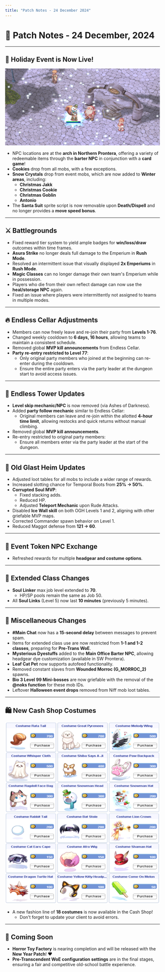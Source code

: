 ```yaml
---
title: "Patch Notes - 24 December 2024"
---
```


# 🎄 **Patch Notes - 24 December, 2024**

---

## 🎁 **Holiday Event is Now Live!**

![Holiday Event Placeholder](img/12242024-patch.png)

- NPC locations are at the **arch in Northern Prontera**, offering a variety of redeemable items through the **barter NPC** in conjunction with a **card game**!
- **Cookies** drop from all mobs, with a few exceptions.
- **Snow Crystals** drop from event mobs, which are now added to **Winter areas**, including:
  - **Christmas Jakk**
  - **Christmas Cookie**
  - **Christmas Goblin**
  - **Antonio**
- The **Santa Suit** sprite script is now removable upon **Death/Dispell** and no longer provides a **move speed bonus**.

---

## ⚔️ **Battlegrounds**

- Fixed reward tier system to yield ample badges for **win/loss/draw** outcomes within time frames.
- **Asura Strike** no longer deals full damage to the Emperium in **Rush Mode**.
- Resolved an intermittent issue that visually displayed **2x Emperiums** in **Rush Mode**.
- **Magic Classes** can no longer damage their own team's Emperium while in possession.
- Players who die from their own reflect damage can now use the **heal/storage NPC** again.
- Fixed an issue where players were intermittently not assigned to teams in multiple modes.

---

## 🔥 **Endless Cellar Adjustments**

- Members can now freely leave and re-join their party from **Levels 1-76**.
- Changed weekly cooldown to **6 days, 16 hours**, allowing teams to maintain a consistent schedule.
- Removed global **MVP kill announcements** from Endless Cellar.
- **Party re-entry restricted to Level 77**:
  - Only original party members who joined at the beginning can re-enter during the cooldown.
  - Ensure the entire party enters via the party leader at the dungeon start to avoid access issues.

---

## 🗼 **Endless Tower Updates**

- **Level skip mechanic/NPC** is now removed (via Ashes of Darkness).
- Added **party follow mechanic** similar to Endless Cellar:
  - Original members can leave and re-join within the allotted **4-hour time limit**, allowing restocks and quick returns without manual climbing.
- Removed global **MVP kill announcements**.
- Re-entry restricted to original party members:
  - Ensure all members enter via the party leader at the start of the dungeon.

---

## 🏰 **Old Glast Heim Updates**

- Adjusted loot tables for all mobs to include a wider range of rewards.
- Increased slotting chance for Temporal Boots from **25% → 50%**.
- **Corrupted Soul MVP**:
  - Fixed stacking adds.
  - Reduced HP.
  - Adjusted **Teleport Mechanic** upon Rude Attacks.
- Disabled **Ice Wall skill** on both OGH Levels 1 and 2, aligning with other griefable MVP maps.
- Corrected Commander spawn behavior on Level 1.
- Reduced Maggot defense from **121 → 60**.

---

## 🎉 **Event Token NPC Exchange**

- Refreshed rewards for multiple **headgear and costume options**.

---

## 🌟 **Extended Class Changes**

- **Soul Linker** max job level extended to **70**.
  - HP/SP pools remain the same as Job 50.
- All **Soul Links** (Level 5) now last **10 minutes** (previously 5 minutes).

---

## 🔧 **Miscellaneous Changes**

- **#Main Chat** now has a **15-second delay** between messages to prevent spam.
- Items for extended class use are now restricted from **1-1 and 1-2 classes**, preparing for **Pre-Trans WoE**.
- **Mysterious Dyestuffs** added to the **Main Office Barter NPC**, allowing headgear dye customization (available in SW Prontera).
- **Leaf Cat Pet** now supports autofeed functionality.
- Removed constant slaves from **Wounded Morroc (G_MORROC_2)** spawns.
- **Bio 3 Level 99 Mini-bosses** are now griefable with the removal of the **@noks function** for these mob IDs.
- Leftover **Halloween event drops** removed from Niff mob loot tables.

---

## 🛍️ **New Cash Shop Costumes**

![New Cash Shop Costumes](img/12242024-cashshop.png)

- A new fashion line of **18 costumes** is now available in the Cash Shop!
  - Don't forget to update your client to avoid errors.

---

## 🚀 **Coming Soon**

- **Horror Toy Factory** is nearing completion and will be released with the **New Year Patch**! ❤️
- **Pre-Transcendent WoE configuration settings** are in the final stages, ensuring a fair and competitive old-school battle experience.
